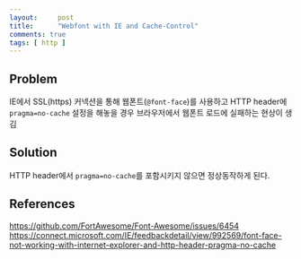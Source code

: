 ```yaml
---
layout:     post
title:      "Webfont with IE and Cache-Control"
comments: true
tags: [ http ]
---
```


## Problem

IE에서 SSL(https) 커넥션을 통해 웹폰트(`@font-face`)를 사용하고 HTTP header에 `pragma=no-cache` 설정을 해놓을 경우 브라우저에서 웹폰트 로드에 실패하는 현상이 생김

## Solution

HTTP header에서 `pragma=no-cache`를 포함시키지 않으면 정상동작하게 된다.

## References
<https://github.com/FortAwesome/Font-Awesome/issues/6454>
<https://connect.microsoft.com/IE/feedbackdetail/view/992569/font-face-not-working-with-internet-explorer-and-http-header-pragma-no-cache>
